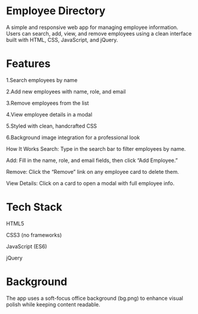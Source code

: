 # Employee Directory
A simple and responsive web app for managing employee information. Users can search, add, view, and remove employees using a clean interface built with HTML, CSS, JavaScript, and jQuery.

# Features
1.Search employees by name

2.Add new employees with name, role, and email

3.Remove employees from the list

4.View employee details in a modal

5.Styled with clean, handcrafted CSS

6.Background image integration for a professional look

How It Works
Search: Type in the search bar to filter employees by name.

Add: Fill in the name, role, and email fields, then click “Add Employee.”

Remove: Click the “Remove” link on any employee card to delete them.

View Details: Click on a card to open a modal with full employee info.

# Tech Stack
HTML5

CSS3 (no frameworks)

JavaScript (ES6)

jQuery

# Background
The app uses a soft-focus office background (bg.png) to enhance visual polish while keeping content readable.
